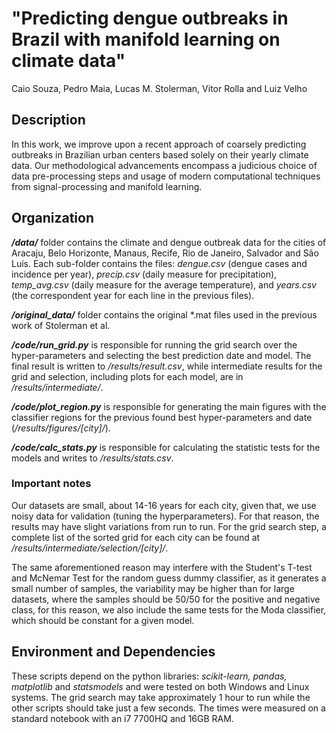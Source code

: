 # "Predicting dengue outbreaks in Brazil with manifold learning on climate data"

Caio Souza, Pedro Maia, Lucas M. Stolerman, Vitor Rolla and Luiz Velho

## Description

In this work, we improve upon a recent approach of coarsely predicting outbreaks in Brazilian urban centers based solely on their yearly climate data. Our methodological advancements encompass a judicious choice of data pre-processing steps and usage of modern computational techniques from signal-processing and manifold learning.

## Organization



***/data/*** folder contains the climate and dengue outbreak data for the cities of Aracaju, Belo Horizonte, Manaus, Recife, Rio de Janeiro, Salvador and São Luís. Each sub-folder contains the files: *dengue.csv* (dengue cases and incidence per year), *precip.csv* (daily measure for precipitation), *temp_avg.csv* (daily measure for the average temperature), and *years.csv* (the correspondent year for each line in the previous files).

***/original_data/*** folder contains the original \*.mat files used in the previous work of Stolerman et al.

***/code/run_grid.py*** is responsible for running the grid search over the hyper-parameters and selecting the best prediction date and model. The final result is written to */results/result.csv*, while intermediate results for the grid and selection, including plots for each model, are in */results/intermediate/*.

***/code/plot_region.py*** is responsible for generating the main figures with the classifier regions for the previous found best hyper-parameters and date (*/results/figures/[city]/*).

***/code/calc_stats.py*** is responsible for calculating the statistic tests for the models and writes to */results/stats.csv*.

### Important notes

Our datasets are small, about 14-16 years for each city, given that, we use noisy data for validation (tuning the hyperparameters). For that reason, the results may have slight variations from run to run. For the grid search step, a complete list of the sorted grid for each city can be found at */results/intermediate/selection/[city]/*.

The same aforementioned reason may interfere with the Student's T-test and McNemar Test for the random guess dummy classifier, as it generates a small number of samples, the variability may be higher than for large datasets, where the samples should be 50/50 for the positive and negative class, for this reason, we also include the same tests for the Moda classifier, which should be constant for a given model.

## Environment and Dependencies

These scripts depend on the python libraries: *scikit-learn, pandas, matplotlib* and *statsmodels* and were tested on both Windows and Linux systems. The grid search may take approximately 1 hour to run while the other scripts should take just a few seconds. The times were measured on a standard notebook with an i7 7700HQ and 16GB RAM.
